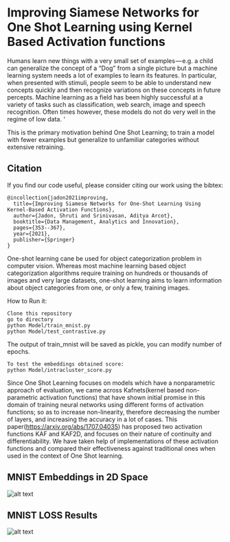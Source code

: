 # Improving Siamese Networks for One Shot Learning using Kernel Based Activation functions
Humans learn new things with a very small set of examples — e.g. a child can generalize the concept of a “Dog” from a single picture but a machine learning system needs a lot of examples to learn its features. In particular, when presented with stimuli, people seem to be able to understand new concepts quickly and then recognize variations on these concepts in future percepts. Machine learning as a field has been highly successful at a variety of tasks such as classification, web search, image and speech recognition. Often times however, these models do not do very well in the regime of low data. ‘

This is the primary motivation behind One Shot Learning; to train a model with fewer examples but generalize to unfamiliar categories without extensive retraining.

## Citation
If you find our code useful, please consider citing our work using the bibtex:
```
@incollection{jadon2021improving,
  title={Improving Siamese Networks for One-Shot Learning Using Kernel-Based Activation Functions},
  author={Jadon, Shruti and Srinivasan, Aditya Arcot},
  booktitle={Data Management, Analytics and Innovation},
  pages={353--367},
  year={2021},
  publisher={Springer}
}
```

One-shot learning cane be used for object categorization problem in computer vision. Whereas most machine learning based object categorization algorithms require training on hundreds or thousands of images and very large datasets, one-shot learning aims to learn information about object categories from one, or only a few, training images.

How to Run it:
```
Clone this repository
go to directory
python Model/train_mnist.py 
python Model/test_contrastive.py
```
The output of train_mnist will be saved as pickle, you can modify number of epochs.
```
To test the embeddings obtained score:
python Model/intracluster_score.py
```

Since One Shot Learning focuses on models which have a nonparametric approach of evaluation, we came across Kafnets(kernel based non-parametric activation functions) that have shown initial promise in this domain of training neural networks using different forms of activation functions; so as to increase non-linearity, therefore decreasing the number of layers, and increasing the accuracy in a lot of cases. This paper(https://arxiv.org/abs/1707.04035) has proposed two activation functions KAF and KAF2D, and focuses on their nature of continuity and differentiability. We have taken help of implementations of these activation functions and compared their effectiveness against traditional ones when used in the context of One Shot learning.

## MNIST Embeddings in 2D Space
![alt text](https://github.com/shruti-jadon/Siamese-Network-for-One-shot-Learning/blob/master/Images/embeddings_Combined.jpg)
## MNIST LOSS Results
![alt text](https://github.com/shruti-jadon/Siamese-Network-for-One-shot-Learning/blob/master/Images/MNISTLoss.jpg)
